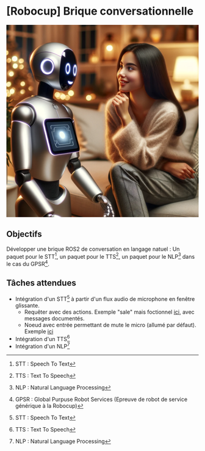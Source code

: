 # \[Robocup\] Brique conversationnelle

![trappe](img/convers_2.png)

## Objectifs

Développer une brique ROS2 de conversation en langage natuel : Un paquet pour le STT[^1], un paquet pour le TTS[^2], un paquet pour le NLP[^3] dans le cas du GPSR[^4].  
  
[^1]: STT : Speech To Text  
[^2]: TTS : Text To Speech  
[^3]: NLP : Natural Language Processing  
[^4]: GPSR : Global Purpuse Robot Services (Epreuve de robot de service générique à la Robocup)


## Tâches attendues
- Intégration d'un STT[^1] à partir d'un flux audio de microphone en fenêtre glissante. 
    - Requêter  avec des actions. Exemple "sale" mais foctionnel [ici](https://github.com/m0rph03nix/stt_nlu_ros), avec messages documentés.
    - Noeud avec entrée permettant de mute le micro (allumé par défaut). Exemple [ici](https://github.com/m0rph03nix/mic_manager)
- Intégration d'un TTS[^2]  
- Intégration d'un NLP[^3] 

